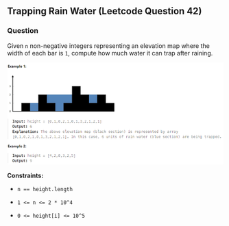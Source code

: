 ## Trapping Rain Water (Leetcode Question 42)

### Question
Given `n` non-negative integers representing an elevation map where the width of each bar is `1`, compute how much water it can trap after raining.

![plot](./img/img.png)

**Constraints:**

- `n == height.length`

- `1 <= n <= 2 * 10^4`

- `0 <= height[i] <= 10^5`